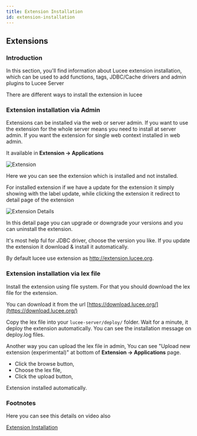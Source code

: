 ```yaml
---
title: Extension Installation
id: extension-installation
---
```

## Extensions ##

### Introduction ###

In this section, you'll find information about Lucee extension installation, which can be used to add functions, tags, JDBC/Cache drivers and admin plugins to Lucee Server

There are different ways to install the extension in lucee

### Extension installation via Admin ###

Extensions can be installed via the web or server admin. If you want to use the extension for the whole server means you need to install at server admin. If you want the extension for single web context installed in web admin.

It available in **Extension -> Applications**

![Extension](assets/images/screenImages/Extension.png)

Here we you can see the extension which is installed and not installed.

For installed extension if we have a update for the extension it simply showing with the label update, while clicking the extension it redirect to detail page of the extension

![Extension Details](assets/images/screenImages/Extension_Detail.PNG)

In this detail page you can upgrade or downgrade your versions and you can uninstall the extension.

It's most help ful for JDBC driver, choose the version you like. If you update the extension it download & install it automatically.

By default lucee use extension as http://extension.lucee.org.


### Extension installation via lex file ###


Install the extension using file system. For that you should download the lex file for the extension.

You can download it from the url [https://download.lucee.org/](https://download.lucee.org/)

Copy the lex file into your ```lucee-server/deploy/``` folder. Wait for a minute, it deploy the extension automatically. You can see the installation message on deploy.log files.

Another way you can upload the lex file in admin, You can see "Upload new extension (experimental)" at bottom of **Extension -> Applications** page.

* Click the browse button,
* Choose the lex file,
* Click the upload button,

Extension installed automatically.


### Footnotes ###

Here you can see this details on video also

[Extension Installation](https://www.youtube.com/watch?time_continue=184&v=Vcu0OENm_ks)








